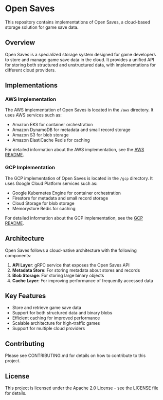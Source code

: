 # Open Saves

This repository contains implementations of Open Saves, a cloud-based storage solution for game save data.

## Overview

Open Saves is a specialized storage system designed for game developers to store and manage game save data in the cloud. It provides a unified API for storing both structured and unstructured data, with implementations for different cloud providers.

## Implementations

### AWS Implementation

The AWS implementation of Open Saves is located in the `/aws` directory. It uses AWS services such as:
- Amazon EKS for container orchestration
- Amazon DynamoDB for metadata and small record storage
- Amazon S3 for blob storage
- Amazon ElastiCache Redis for caching

For detailed information about the AWS implementation, see the [AWS README](/aws/README.md).

### GCP Implementation

The GCP implementation of Open Saves is located in the `/gcp` directory. It uses Google Cloud Platform services such as:
- Google Kubernetes Engine for container orchestration
- Firestore for metadata and small record storage
- Cloud Storage for blob storage
- Memorystore Redis for caching

For detailed information about the GCP implementation, see the [GCP README](/gcp/README.md).

## Architecture

Open Saves follows a cloud-native architecture with the following components:

1. **API Layer**: gRPC service that exposes the Open Saves API
2. **Metadata Store**: For storing metadata about stores and records
3. **Blob Storage**: For storing large binary objects
4. **Cache Layer**: For improving performance of frequently accessed data

## Key Features

- Store and retrieve game save data
- Support for both structured data and binary blobs
- Efficient caching for improved performance
- Scalable architecture for high-traffic games
- Support for multiple cloud providers

## Contributing

Please see CONTRIBUTING.md for details on how to contribute to this project.

## License

This project is licensed under the Apache 2.0 License - see the LICENSE file for details.
